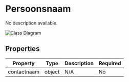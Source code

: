 # Persoonsnaam

No description available.

![Class Diagram](https://github.com/CommonGateway/CustomerInteractionBundle/blob/old-contactmomenten-api/docs/schema/klant.persoon.svg)

## Properties

| Property | Type | Description | Required |
|----------|------|-------------|----------|
| contactnaam | object | N/A | No |
